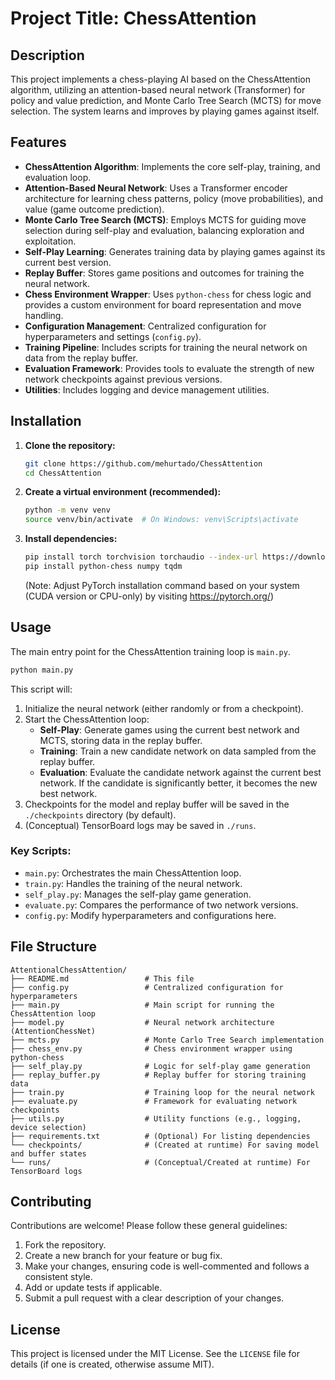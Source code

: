 # Project Title: ChessAttention

## Description
This project implements a chess-playing AI based on the ChessAttention algorithm, utilizing an attention-based neural network (Transformer) for policy and value prediction, and Monte Carlo Tree Search (MCTS) for move selection. The system learns and improves by playing games against itself.

## Features
- **ChessAttention Algorithm**: Implements the core self-play, training, and evaluation loop.
- **Attention-Based Neural Network**: Uses a Transformer encoder architecture for learning chess patterns, policy (move probabilities), and value (game outcome prediction).
- **Monte Carlo Tree Search (MCTS)**: Employs MCTS for guiding move selection during self-play and evaluation, balancing exploration and exploitation.
- **Self-Play Learning**: Generates training data by playing games against its current best version.
- **Replay Buffer**: Stores game positions and outcomes for training the neural network.
- **Chess Environment Wrapper**: Uses `python-chess` for chess logic and provides a custom environment for board representation and move handling.
- **Configuration Management**: Centralized configuration for hyperparameters and settings (`config.py`).
- **Training Pipeline**: Includes scripts for training the neural network on data from the replay buffer.
- **Evaluation Framework**: Provides tools to evaluate the strength of new network checkpoints against previous versions.
- **Utilities**: Includes logging and device management utilities.

## Installation
1.  **Clone the repository:**
    ```bash
    git clone https://github.com/mehurtado/ChessAttention
    cd ChessAttention
    ```
2.  **Create a virtual environment (recommended):**
    ```bash
    python -m venv venv
    source venv/bin/activate  # On Windows: venv\Scripts\activate
    ```
3.  **Install dependencies:**
    ```bash
    pip install torch torchvision torchaudio --index-url https://download.pytorch.org/whl/cu118  # Or your specific CUDA/CPU version
    pip install python-chess numpy tqdm
    ```
    (Note: Adjust PyTorch installation command based on your system (CUDA version or CPU-only) by visiting https://pytorch.org/)

## Usage
The main entry point for the ChessAttention training loop is `main.py`.

```bash
python main.py
```
This script will:
1.  Initialize the neural network (either randomly or from a checkpoint).
2.  Start the ChessAttention loop:
    *   **Self-Play**: Generate games using the current best network and MCTS, storing data in the replay buffer.
    *   **Training**: Train a new candidate network on data sampled from the replay buffer.
    *   **Evaluation**: Evaluate the candidate network against the current best network. If the candidate is significantly better, it becomes the new best network.
3.  Checkpoints for the model and replay buffer will be saved in the `./checkpoints` directory (by default).
4.  (Conceptual) TensorBoard logs may be saved in `./runs`.

### Key Scripts:
-   `main.py`: Orchestrates the main ChessAttention loop.
-   `train.py`: Handles the training of the neural network.
-   `self_play.py`: Manages the self-play game generation.
-   `evaluate.py`: Compares the performance of two network versions.
-   `config.py`: Modify hyperparameters and configurations here.

## File Structure
```
AttentionalChessAttention/
├── README.md                 # This file
├── config.py                 # Centralized configuration for hyperparameters
├── main.py                   # Main script for running the ChessAttention loop
├── model.py                  # Neural network architecture (AttentionChessNet)
├── mcts.py                   # Monte Carlo Tree Search implementation
├── chess_env.py              # Chess environment wrapper using python-chess
├── self_play.py              # Logic for self-play game generation
├── replay_buffer.py          # Replay buffer for storing training data
├── train.py                  # Training loop for the neural network
├── evaluate.py               # Framework for evaluating network checkpoints
├── utils.py                  # Utility functions (e.g., logging, device selection)
├── requirements.txt          # (Optional) For listing dependencies
└── checkpoints/              # (Created at runtime) For saving model and buffer states
└── runs/                     # (Conceptual/Created at runtime) For TensorBoard logs
```

## Contributing
Contributions are welcome! Please follow these general guidelines:
1.  Fork the repository.
2.  Create a new branch for your feature or bug fix.
3.  Make your changes, ensuring code is well-commented and follows a consistent style.
4.  Add or update tests if applicable.
5.  Submit a pull request with a clear description of your changes.

## License
This project is licensed under the MIT License. See the `LICENSE` file for details (if one is created, otherwise assume MIT).
